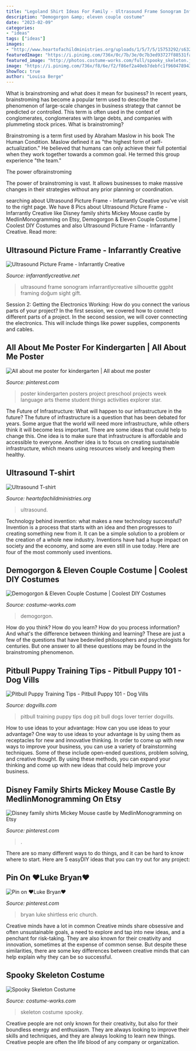 ```yaml
---
title: "Legoland Shirt Ideas For Family - Ultrasound Frame Sonogram Infarrantlycreative Silhouette Ggpht Framing Doğum Sight Gift"
description: "Demogorgon &amp; eleven couple costume"
date: "2023-02-09"
categories:
- "ideas"
tags: ["ideas"]
images:
- "http://www.heartofachildministries.org/uploads/1/5/7/5/15753292/s632982281610967908_p68_i4_w3024.jpeg?width=640"
featuredImage: "https://i.pinimg.com/736x/0c/7b/3e/0c7b3ed93727f88531fae9e861b9606a.jpg"
featured_image: "http://photos.costume-works.com/full/spooky_skeleton.jpg"
image: "https://i.pinimg.com/736x/f8/6e/f2/f86ef2a40eb7debfc1f9604789438494--disney-family-shirts-mickey-mouse.jpg"
ShowToc: true
author: "Louisa Berge"
---
```



What is brainstroming and what does it mean for business?
In recent years, brainstroming has become a popular term used to describe the phenomenon of large-scale changes in business strategy that cannot be predicted or controlled. This term is often used in the context of conglomerates, conglomerates with large debts, and companies with plummeting stock prices.
What is brainstroming?

Brainstroming is a term first used by Abraham Maslow in his book The Human Condition. Maslow defined it as "the highest form of self-actualization." He believed that humans can only achieve their full potential when they work together towards a common goal. He termed this group experience "the team."

The power ofbrainstroming

The power of brainstroming is vast. It allows businesses to make massive changes in their strategies without any prior planning or coordination.

	

		
searching about Ultrasound Picture Frame - Infarrantly Creative you've visit to the right page. We have 8 Pics about Ultrasound Picture Frame - Infarrantly Creative like Disney family shirts Mickey Mouse castle by MedlinMonogramming on Etsy, Demogorgon &amp; Eleven Couple Costume | Coolest DIY Costumes and also Ultrasound Picture Frame - Infarrantly Creative. Read more:
		
    
## Ultrasound Picture Frame - Infarrantly Creative

<img loading=lazy src="https://www.infarrantlycreative.net/wp-content/uploads/2010/08/ultrasoundframe.jpg" onerror="this.onerror=null;this.src='https://tse2.mm.bing.net/th?id=OIP.WDywyF_5mXtI02bCzt4BjgHaFj&amp;pid=15.1';" alt="Ultrasound Picture Frame - Infarrantly Creative">

_Source: infarrantlycreative.net_

>ultrasound frame sonogram infarrantlycreative silhouette ggpht framing doğum sight gift. 

	

Session 2: Getting the Electronics Working: How do you connect the various parts of your project?
In the first session, we covered how to connect different parts of a project. In the second session, we will cover connecting the electronics. This will include things like power supplies, components and cables.

    
## All About Me Poster For Kindergarten | All About Me Poster

<img loading=lazy src="https://i.pinimg.com/736x/82/9c/83/829c8374c9d2fcedc0a672b1cc86ed5c--all-about-me-poster-kindergarten.jpg" onerror="this.onerror=null;this.src='https://tse2.mm.bing.net/th?id=OIP.IkFW9hsZ70sdD4betT7z0QHaJ3&amp;pid=15.1';" alt="All about me poster for kindergarten | All about me poster">

_Source: pinterest.com_

>poster kindergarten posters project preschool projects week language arts theme student things activities explorer star. 

	

The Future of Infrastructure: What will happen to our infrastructure in the future?
The future of infrastructure is a question that has been debated for years. Some argue that the world will need more infrastructure, while others think it will become less important. There are some ideas that could help to change this. One idea is to make sure that infrastructure is affordable and accessible to everyone. Another idea is to focus on creating sustainable infrastructure, which means using resources wisely and keeping them healthy.

    
## Ultrasound T-shirt

<img loading=lazy src="http://www.heartofachildministries.org/uploads/1/5/7/5/15753292/s632982281610967908_p68_i4_w3024.jpeg?width=640" onerror="this.onerror=null;this.src='https://tse4.mm.bing.net/th?id=OIP.b-JC6jg8MPywI1Y_EIMquQHaJ3&amp;pid=15.1';" alt="Ultrasound T-shirt">

_Source: heartofachildministries.org_

>ultrasound. 

	

Technology behind invention: what makes a new technology successful?
Invention is a process that starts with an idea and then progresses to creating something new from it. It can be a simple solution to a problem or the creation of a whole new industry. Inventions have had a huge impact on society and the economy, and some are even still in use today. Here are four of the most commonly used inventions.

    
## Demogorgon &amp; Eleven Couple Costume | Coolest DIY Costumes

<img loading=lazy src="https://photos.costume-works.com/full/demogorgon_n_eleven.jpg" onerror="this.onerror=null;this.src='https://tse3.mm.bing.net/th?id=OIP.0XGbtaG1B-JtYBYwjKrQDQHaKv&amp;pid=15.1';" alt="Demogorgon &amp; Eleven Couple Costume | Coolest DIY Costumes">

_Source: costume-works.com_

>demogorgon. 

	

How do you think? How do you learn? How do you process information? And what's the difference between thinking and learning? These are just a few of the questions that have bedeviled philosophers and psychologists for centuries. But one answer to all these questions may be found in the brainstroming phenomenon.

    
## Pitbull Puppy Training Tips - Pitbull Puppy 101 - Dog Vills

<img loading=lazy src="https://www.dogvills.com/wp-content/uploads/2015/03/Pitbull-pupp-training-101.jpg" onerror="this.onerror=null;this.src='https://tse2.mm.bing.net/th?id=OIP.aKyVxNncURXm4Z0XF_2aewHaKq&amp;pid=15.1';" alt="Pitbull Puppy Training Tips - Pitbull Puppy 101 - Dog Vills">

_Source: dogvills.com_

>pitbull training puppy tips dog pit bull dogs lover terrier dogvills. 

	

How to use ideas to your advantage: How can you use ideas to your advantage?
One way to use ideas to your advantage is by using them as receptacles for new and innovative thinking. In order to come up with new ways to improve your business, you can use a variety of brainstorming techniques. Some of these include open-ended questions, problem solving, and creative thought. By using these methods, you can expand your thinking and come up with new ideas that could help improve your business.

    
## Disney Family Shirts Mickey Mouse Castle By MedlinMonogramming On Etsy

<img loading=lazy src="https://i.pinimg.com/736x/f8/6e/f2/f86ef2a40eb7debfc1f9604789438494--disney-family-shirts-mickey-mouse.jpg" onerror="this.onerror=null;this.src='https://tse3.mm.bing.net/th?id=OIP.lKXT9PXLW0kG5ZGgjYg-7AHaJ3&amp;pid=15.1';" alt="Disney family shirts Mickey Mouse castle by MedlinMonogramming on Etsy">

_Source: pinterest.com_

>. 

	

There are so many different ways to do things, and it can be hard to know where to start. Here are 5 easyDIY ideas that you can try out for any project: 

    
## Pin On ♥️Luke Bryan♥️

<img loading=lazy src="https://i.pinimg.com/736x/0c/7b/3e/0c7b3ed93727f88531fae9e861b9606a.jpg" onerror="this.onerror=null;this.src='https://tse1.mm.bing.net/th?id=OIP.C59u1esqFEwbIgLlHM1DZAHaKb&amp;pid=15.1';" alt="Pin on ♥️Luke Bryan♥️">

_Source: pinterest.com_

>bryan luke shirtless eric church. 

	

Creative minds have a lot in common
Creative minds share obsessive and often unsustainable goals, a need to explore and tap into new ideas, and a penchant for risk-taking. They are also known for their creativity and innovation, sometimes at the expense of common sense. But despite these similarities, there are some key differences between creative minds that can help explain why they can be so successful.

    
## Spooky Skeleton Costume

<img loading=lazy src="http://photos.costume-works.com/full/spooky_skeleton.jpg" onerror="this.onerror=null;this.src='https://tse2.mm.bing.net/th?id=OIP.hfKE385fw-svjjYy24K6wgHaJ1&amp;pid=15.1';" alt="Spooky Skeleton Costume">

_Source: costume-works.com_

>skeleton costume spooky. 

	

Creative people are not only known for their creativity, but also for their boundless energy and enthusiasm. They are always looking to improve their skills and techniques, and they are always looking to learn new things. Creative people are often the life blood of any company or organization.


